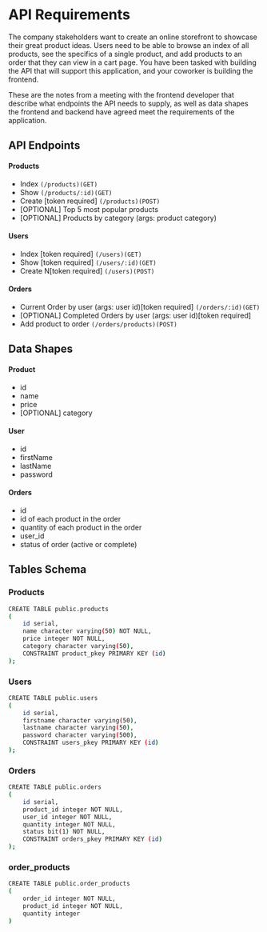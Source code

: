 # API Requirements
The company stakeholders want to create an online storefront to showcase their great product ideas. Users need to be able to browse an index of all products, see the specifics of a single product, and add products to an order that they can view in a cart page. You have been tasked with building the API that will support this application, and your coworker is building the frontend.

These are the notes from a meeting with the frontend developer that describe what endpoints the API needs to supply, as well as data shapes the frontend and backend have agreed meet the requirements of the application. 

## API Endpoints
#### Products
- Index `(/products)(GET)`
- Show `(/products/:id)(GET)`
- Create [token required] `(/products)(POST)`
- [OPTIONAL] Top 5 most popular products 
- [OPTIONAL] Products by category (args: product category)

#### Users
- Index [token required] `(/users)(GET)`
- Show [token required] `(/users/:id)(GET)`
- Create N[token required] `(/users)(POST)`

#### Orders
- Current Order by user (args: user id)[token required] `(/orders/:id)(GET)`
- [OPTIONAL] Completed Orders by user (args: user id)[token required]
- Add product to order `(/orders/products)(POST)`

## Data Shapes
#### Product
-  id
- name
- price
- [OPTIONAL] category

#### User
- id
- firstName
- lastName
- password

#### Orders
- id
- id of each product in the order
- quantity of each product in the order
- user_id
- status of order (active or complete)

## Tables Schema
### Products
```bash
CREATE TABLE public.products
(
    id serial,
    name character varying(50) NOT NULL,
    price integer NOT NULL,
    category character varying(50),
    CONSTRAINT product_pkey PRIMARY KEY (id)
);
```

### Users
```bash
CREATE TABLE public.users
(
    id serial,
    firstname character varying(50),
    lastname character varying(50),
    password character varying(500),
    CONSTRAINT users_pkey PRIMARY KEY (id)
);
```

### Orders
```bash
CREATE TABLE public.orders
(
    id serial,
    product_id integer NOT NULL,
    user_id integer NOT NULL,
    quantity integer NOT NULL,
    status bit(1) NOT NULL,
    CONSTRAINT orders_pkey PRIMARY KEY (id)
);
```

### order_products
```bash
CREATE TABLE public.order_products
(
    order_id integer NOT NULL,
    product_id integer NOT NULL,
    quantity integer
)
```